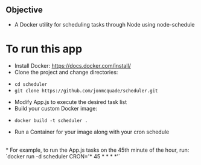 ## Objective
- A Docker utility for scheduling tasks through Node using node-schedule

# To run this app 
- Install Docker: https://docs.docker.com/install/
- Clone the project and change directories: 
* `cd scheduler`
* `git clone https://github.com/jonmcquade/scheduler.git`
- Modify App.js to execute the desired task list
- Build your custom Docker image:
* `docker build -t scheduler .`
- Run a Container for your image along with your cron schedule
<br>
* For example, to run the App.js tasks on the 45th minute of the hour, run:
<br>
`docker run -d scheduler CRON='* 45 * * * *'`